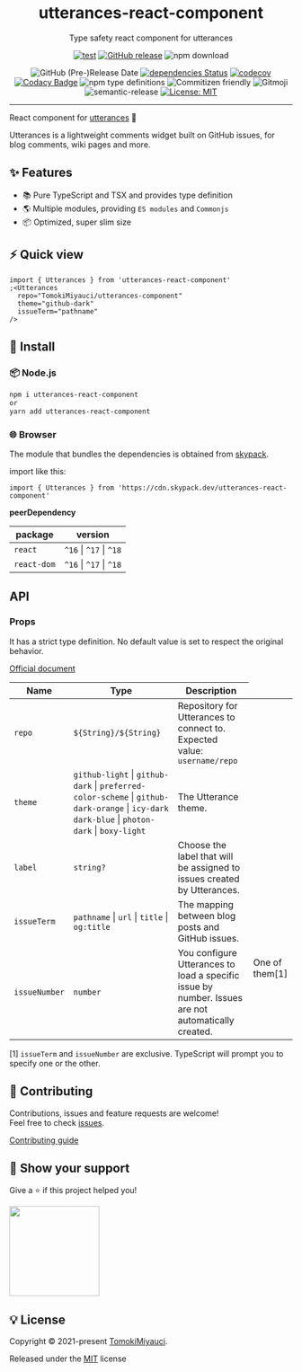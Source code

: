 <p align="center">

  <h1 align="center">utterances-react-component</h1>
</p>

<p align="center">
Type safety react component for utterances
</p>

<div align="center">

[![test](https://github.com/TomokiMiyauci/utterances-react-component/actions/workflows/test.yml/badge.svg)](https://github.com/TomokiMiyauci/utterances-react-component/actions/workflows/test.yml)
[![GitHub release](https://img.shields.io/github/release/TomokiMiyauci/utterances-react-component.svg)](https://github.com/TomokiMiyauci/utterances-react-component/releases)
![npm download](https://img.shields.io/npm/dw/utterances-react-component?color=blue)

![GitHub (Pre-)Release Date](https://img.shields.io/github/release-date-pre/TomokiMiyauci/utterances-react-component)
[![dependencies Status](https://status.david-dm.org/gh/TomokiMiyauci/utterances-react-component.svg)](https://david-dm.org/TomokiMiyauci/utterances-react-component)
[![codecov](https://codecov.io/gh/TomokiMiyauci/utterances-react-component/branch/main/graph/badge.svg?token=SPAi5Pv2wd)](https://codecov.io/gh/TomokiMiyauci/utterances-react-component)
[![Codacy Badge](https://app.codacy.com/project/badge/Grade/f43b1c317e11445399d85ce6efc06504)](https://www.codacy.com/gh/TomokiMiyauci/utterances-react-component/dashboard?utm_source=github.com&utm_medium=referral&utm_content=TomokiMiyauci/utterances-react-component&utm_campaign=Badge_Grade)
![npm type definitions](https://img.shields.io/npm/types/utterances-react-component)
![Commitizen friendly](https://img.shields.io/badge/commitizen-friendly-brightgreen.svg)
![Gitmoji](https://img.shields.io/badge/gitmoji-%20😜%20😍-FFDD67.svg?style=flat)
![semantic-release](https://img.shields.io/badge/%20%20%F0%9F%93%A6%F0%9F%9A%80-semantic--release-e10079.svg)
[![License: MIT](https://img.shields.io/badge/License-MIT-yellow.svg)](./LICENSE)

</div>

---

React component for [utterances](https://utteranc.es/) 🔮

Utterances is a lightweight comments widget built on GitHub issues, for blog comments, wiki pages and more.

## :sparkles: Features

- :books: Pure TypeScript and TSX and provides type definition
- :earth_americas: Multiple modules, providing `ES modules` and `Commonjs`
- :package: Optimized, super slim size

## :zap: Quick view

```tsx
import { Utterances } from 'utterances-react-component'
;<Utterances
  repo="TomokiMiyauci/utterances-component"
  theme="github-dark"
  issueTerm="pathname"
/>
```

## :dizzy: Install

### :package: Node.js

```bash
npm i utterances-react-component
or
yarn add utterances-react-component
```

### :globe_with_meridians: Browser

The module that bundles the dependencies is obtained from
[skypack](https://www.skypack.dev/view/utterances-react-component).

import like this:

```tsx
import { Utterances } from 'https://cdn.skypack.dev/utterances-react-component'
```

**peerDependency**

| package     | version                         |
| ----------- | ------------------------------- |
| `react`     | `^16` &#124; `^17` &#124; `^18` |
| `react-dom` | `^16` &#124; `^17` &#124; `^18` |

## API

### Props

It has a strict type definition.
No default value is set to respect the original behavior.

[Official document](https://utteranc.es/)

| Name          | Type                                                                                                                                                                   | Description                                                                                        |
| ------------- | ---------------------------------------------------------------------------------------------------------------------------------------------------------------------- | -------------------------------------------------------------------------------------------------- |
| `repo`        | `${String}/${String}`                                                                                                                                                  | Repository for Utterances to connect to. Expected value: `username/repo`                           |
| `theme`       | `github-light` &#124; `github-dark` &#124; `preferred-color-scheme` &#124; `github-dark-orange` &#124; `icy-dark` `dark-blue` &#124; `photon-dark` &#124; `boxy-light` | The Utterance theme.                                                                               |
| `label`       | `string?`                                                                                                                                                              | Choose the label that will be assigned to issues created by Utterances.                            |
| `issueTerm`   | `pathname` &#124; `url` &#124; `title` &#124; `og:title`                                                                                                               | The mapping between blog posts and GitHub issues. <td rowspan="2">One of them[1]</td>              |
| `issueNumber` | `number`                                                                                                                                                               | You configure Utterances to load a specific issue by number. Issues are not automatically created. |

[1] `issueTerm` and `issueNumber` are exclusive. TypeScript will prompt you to specify one or the other.

## :handshake: Contributing

Contributions, issues and feature requests are welcome!<br />Feel free to check
[issues](https://github.com/TomokiMiyauci/utterances-react-component/issues).

[Contributing guide](./.github/CONTRIBUTING.md)

## :seedling: Show your support

Give a ⭐️ if this project helped you!

<a href="https://www.patreon.com/tomoki_miyauci">
  <img src="https://c5.patreon.com/external/logo/become_a_patron_button@2x.png" width="160">
</a>

## :bulb: License

Copyright © 2021-present [TomokiMiyauci](https://github.com/TomokiMiyauci).

Released under the [MIT](./LICENSE) license
